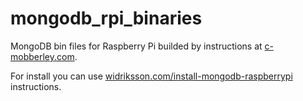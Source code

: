 # mongodb_rpi_binaries

MongoDB bin files for Raspberry Pi builded by instructions at [c-mobberley.com](http://c-mobberley.com/wordpress/2013/10/14/raspberry-pi-mongodb-installation-the-working-guide/).

For install you can use [widriksson.com/install-mongodb-raspberrypi](http://www.widriksson.com/install-mongodb-raspberrypi/) instructions.
